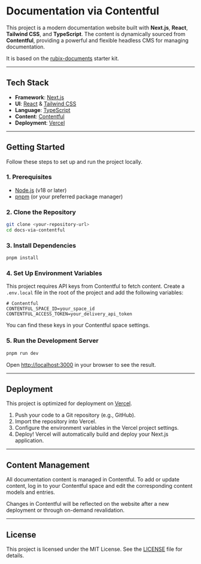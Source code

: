# Documentation via Contentful

This project is a modern documentation website built with **Next.js**, **React**, **Tailwind CSS**, and **TypeScript**. The content is dynamically sourced from **Contentful**, providing a powerful and flexible headless CMS for managing documentation.

It is based on the [rubix-documents](https://github.com/rubixvi/rubix-documents) starter kit.

---

## Tech Stack

- **Framework**: [Next.js](https://nextjs.org/)
- **UI**: [React](https://react.dev/) & [Tailwind CSS](https://tailwindcss.com/)
- **Language**: [TypeScript](https://www.typescriptlang.org/)
- **Content**: [Contentful](https://www.contentful.com/)
- **Deployment**: [Vercel](https://vercel.com/)

---

## Getting Started

Follow these steps to set up and run the project locally.

### 1. Prerequisites

- [Node.js](https://nodejs.org/en) (v18 or later)
- [pnpm](https://pnpm.io/installation) (or your preferred package manager)

### 2. Clone the Repository

```bash
git clone <your-repository-url>
cd docs-via-contentful
```

### 3. Install Dependencies

```bash
pnpm install
```

### 4. Set Up Environment Variables

This project requires API keys from Contentful to fetch content. Create a `.env.local` file in the root of the project and add the following variables:

```env
# Contentful
CONTENTFUL_SPACE_ID=your_space_id
CONTENTFUL_ACCESS_TOKEN=your_delivery_api_token
```

You can find these keys in your Contentful space settings.

### 5. Run the Development Server

```bash
pnpm run dev
```

Open [http://localhost:3000](http://localhost:3000) in your browser to see the result.

---

## Deployment

This project is optimized for deployment on [Vercel](https://vercel.com/).

1.  Push your code to a Git repository (e.g., GitHub).
2.  Import the repository into Vercel.
3.  Configure the environment variables in the Vercel project settings.
4.  Deploy! Vercel will automatically build and deploy your Next.js application.

---

## Content Management

All documentation content is managed in Contentful. To add or update content, log in to your Contentful space and edit the corresponding content models and entries.

Changes in Contentful will be reflected on the website after a new deployment or through on-demand revalidation.

---

## License

This project is licensed under the MIT License. See the [LICENSE](./LICENSE) file for details.

